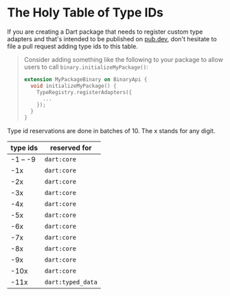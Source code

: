 # The Holy Table of Type IDs

If you are creating a Dart package that needs to register custom type adapters and that's intended to be published on [pub.dev](https://pub.dev), don't hesitate to file a pull request adding type ids to this table.

> Consider adding something like the following to your package to allow users to call `binary.initializeMyPackage()`:
>
> ```dart
> extension MyPackageBinary on BinaryApi {
>   void initializeMyPackage() {
>     TypeRegistry.registerAdapters({
>       ...
>     });
>   }
> }
> ```

Type id reservations are done in batches of 10. The x stands for any digit.

| type ids | reserved for      |
| -------- | ----------------- |
| -1 – -9  | `dart:core`       |
| -1x      | `dart:core`       |
| -2x      | `dart:core`       |
| -3x      | `dart:core`       |
| -4x      | `dart:core`       |
| -5x      | `dart:core`       |
| -6x      | `dart:core`       |
| -7x      | `dart:core`       |
| -8x      | `dart:core`       |
| -9x      | `dart:core`       |
| -10x     | `dart:core`       |
| -11x     | `dart:typed_data` |
